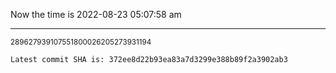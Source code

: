 Now the time is 2022-08-23 05:07:58 am

---

<small>289627939107551800026205273931194</small>

```txt
Latest commit SHA is: 372ee8d22b93ea83a7d3299e388b89f2a3902ab3
```
